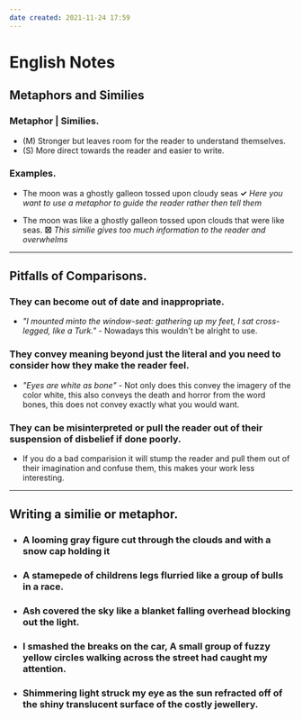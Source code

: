 ```yaml
---
date created: 2021-11-24 17:59
---
```


# English Notes

## Metaphors and Similies

### **Metaphor** | **Similies**.

- (M) Stronger but leaves room for the reader to understand themselves.
- (S) More direct towards the reader and easier to write.

### Examples.

- The moon was a ghostly galleon tossed upon cloudy seas  **✓** _Here you want to use a metaphor to guide the reader rather then tell them_

- The moon was like a ghostly galleon tossed upon clouds that were like seas. **☒** _This similie gives too much information to the reader and overwhelms_

---

## Pitfalls of Comparisons.

### They can become out of date and inappropriate.

- _"I mounted minto the window-seat: gathering up my feet, I sat cross-legged, like a Turk."_ - Nowadays this wouldn't be alright to use.

### They convey meaning beyond just the literal and you need to consider how they make the reader feel.

- _"Eyes are white as bone"_ - Not only does this convey the imagery of the color white, this also conveys the death and horror from the word bones, this does not convey exactly what you would want.

### They can be misinterpreted or pull the reader out of their suspension of disbelief if done poorly.

- If you do a bad comparision it will stump the reader and pull them out of their imagination and confuse them, this makes your work less interesting.

---

## Writing a similie or metaphor.

- ### A looming gray figure cut through the clouds and with a snow cap holding it

- ### A stamepede of childrens legs flurried like a group of bulls in a race.

- ### Ash covered the sky like a blanket falling overhead blocking out the light.

- ### I smashed the breaks on the car, A small group of fuzzy yellow circles walking across the street had caught my attention.

- ### Shimmering light struck my eye as the sun refracted off of the shiny translucent surface of the costly jewellery.
